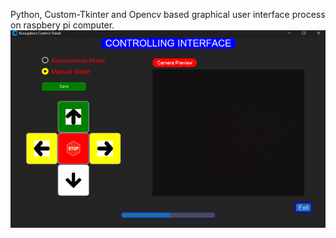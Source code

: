 Python, Custom-Tkinter and Opencv based graphical user interface process on raspbery pi computer.
![image alt](https://github.com/KAKGayan/Mobile_App_GUI/blob/086b6af2bf13559783f02a87c440bd44bb7adced/Gui.png)
